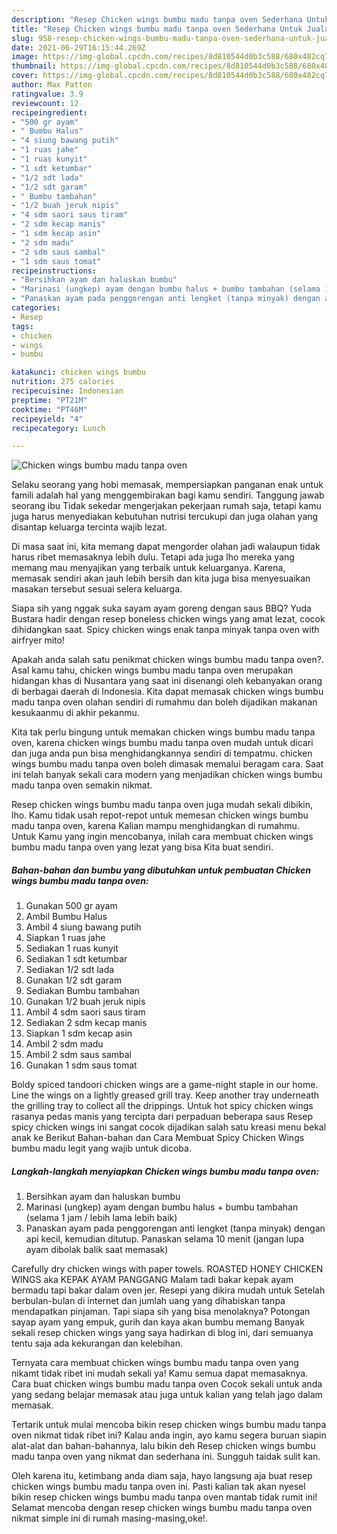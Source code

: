 ```yaml
---
description: "Resep Chicken wings bumbu madu tanpa oven Sederhana Untuk Jualan"
title: "Resep Chicken wings bumbu madu tanpa oven Sederhana Untuk Jualan"
slug: 958-resep-chicken-wings-bumbu-madu-tanpa-oven-sederhana-untuk-jualan
date: 2021-06-29T16:15:44.269Z
image: https://img-global.cpcdn.com/recipes/8d810544d0b3c588/680x482cq70/chicken-wings-bumbu-madu-tanpa-oven-foto-resep-utama.jpg
thumbnail: https://img-global.cpcdn.com/recipes/8d810544d0b3c588/680x482cq70/chicken-wings-bumbu-madu-tanpa-oven-foto-resep-utama.jpg
cover: https://img-global.cpcdn.com/recipes/8d810544d0b3c588/680x482cq70/chicken-wings-bumbu-madu-tanpa-oven-foto-resep-utama.jpg
author: Max Patton
ratingvalue: 3.9
reviewcount: 12
recipeingredient:
- "500 gr ayam"
- " Bumbu Halus"
- "4 siung bawang putih"
- "1 ruas jahe"
- "1 ruas kunyit"
- "1 sdt ketumbar"
- "1/2 sdt lada"
- "1/2 sdt garam"
- " Bumbu tambahan"
- "1/2 buah jeruk nipis"
- "4 sdm saori saus tiram"
- "2 sdm kecap manis"
- "1 sdm kecap asin"
- "2 sdm madu"
- "2 sdm saus sambal"
- "1 sdm saus tomat"
recipeinstructions:
- "Bersihkan ayam dan haluskan bumbu"
- "Marinasi (ungkep) ayam dengan bumbu halus + bumbu tambahan (selama 1 jam / lebih lama lebih baik)"
- "Panaskan ayam pada penggorengan anti lengket (tanpa minyak) dengan api kecil, kemudian ditutup. Panaskan selama 10 menit (jangan lupa ayam dibolak balik saat memasak)"
categories:
- Resep
tags:
- chicken
- wings
- bumbu

katakunci: chicken wings bumbu 
nutrition: 275 calories
recipecuisine: Indonesian
preptime: "PT21M"
cooktime: "PT46M"
recipeyield: "4"
recipecategory: Lunch

---
```



![Chicken wings bumbu madu tanpa oven](https://img-global.cpcdn.com/recipes/8d810544d0b3c588/680x482cq70/chicken-wings-bumbu-madu-tanpa-oven-foto-resep-utama.jpg)

Selaku seorang yang hobi memasak, mempersiapkan panganan enak untuk famili adalah hal yang menggembirakan bagi kamu sendiri. Tanggung jawab seorang ibu Tidak sekedar mengerjakan pekerjaan rumah saja, tetapi kamu juga harus menyediakan kebutuhan nutrisi tercukupi dan juga olahan yang disantap keluarga tercinta wajib lezat.

Di masa  saat ini, kita memang dapat mengorder olahan jadi walaupun tidak harus ribet memasaknya lebih dulu. Tetapi ada juga lho mereka yang memang mau menyajikan yang terbaik untuk keluarganya. Karena, memasak sendiri akan jauh lebih bersih dan kita juga bisa menyesuaikan masakan tersebut sesuai selera keluarga. 

Siapa sih yang nggak suka sayam ayam goreng dengan saus BBQ? Yuda Bustara hadir dengan resep boneless chicken wings yang amat lezat, cocok dihidangkan saat. Spicy chicken wings enak tanpa minyak tanpa oven with airfryer mito!

Apakah anda salah satu penikmat chicken wings bumbu madu tanpa oven?. Asal kamu tahu, chicken wings bumbu madu tanpa oven merupakan hidangan khas di Nusantara yang saat ini disenangi oleh kebanyakan orang di berbagai daerah di Indonesia. Kita dapat memasak chicken wings bumbu madu tanpa oven olahan sendiri di rumahmu dan boleh dijadikan makanan kesukaanmu di akhir pekanmu.

Kita tak perlu bingung untuk memakan chicken wings bumbu madu tanpa oven, karena chicken wings bumbu madu tanpa oven mudah untuk dicari dan juga anda pun bisa menghidangkannya sendiri di tempatmu. chicken wings bumbu madu tanpa oven boleh dimasak memalui beragam cara. Saat ini telah banyak sekali cara modern yang menjadikan chicken wings bumbu madu tanpa oven semakin nikmat.

Resep chicken wings bumbu madu tanpa oven juga mudah sekali dibikin, lho. Kamu tidak usah repot-repot untuk memesan chicken wings bumbu madu tanpa oven, karena Kalian mampu menghidangkan di rumahmu. Untuk Kamu yang ingin mencobanya, inilah cara membuat chicken wings bumbu madu tanpa oven yang lezat yang bisa Kita buat sendiri.

<!--inarticleads1-->

##### Bahan-bahan dan bumbu yang dibutuhkan untuk pembuatan Chicken wings bumbu madu tanpa oven:

1. Gunakan 500 gr ayam
1. Ambil  Bumbu Halus
1. Ambil 4 siung bawang putih
1. Siapkan 1 ruas jahe
1. Sediakan 1 ruas kunyit
1. Sediakan 1 sdt ketumbar
1. Sediakan 1/2 sdt lada
1. Gunakan 1/2 sdt garam
1. Sediakan  Bumbu tambahan
1. Gunakan 1/2 buah jeruk nipis
1. Ambil 4 sdm saori saus tiram
1. Sediakan 2 sdm kecap manis
1. Siapkan 1 sdm kecap asin
1. Ambil 2 sdm madu
1. Ambil 2 sdm saus sambal
1. Gunakan 1 sdm saus tomat


Boldy spiced tandoori chicken wings are a game-night staple in our home. Line the wings on a lightly greased grill tray. Keep another tray underneath the grilling tray to collect all the drippings. Untuk hot spicy chicken wings rasanya pedas manis yang tercipta dari perpaduan beberapa saus Resep spicy chicken wings ini sangat cocok dijadikan salah satu kreasi menu bekal anak ke Berikut Bahan-bahan dan Cara Membuat Spicy Chicken Wings bumbu madu legit yang wajib untuk dicoba. 

<!--inarticleads2-->

##### Langkah-langkah menyiapkan Chicken wings bumbu madu tanpa oven:

1. Bersihkan ayam dan haluskan bumbu
1. Marinasi (ungkep) ayam dengan bumbu halus + bumbu tambahan (selama 1 jam / lebih lama lebih baik)
1. Panaskan ayam pada penggorengan anti lengket (tanpa minyak) dengan api kecil, kemudian ditutup. Panaskan selama 10 menit (jangan lupa ayam dibolak balik saat memasak)


Carefully dry chicken wings with paper towels. ROASTED HONEY CHICKEN WINGS aka KEPAK AYAM PANGGANG Malam tadi bakar kepak ayam bermadu tapi bakar dalam oven jer. Resepi yang dikira mudah untuk Setelah berbulan-bulan di internet dan jumlah uang yang dihabiskan tanpa mendapatkan pinjaman. Tapi siapa sih yang bisa menolaknya? Potongan sayap ayam yang empuk, gurih dan kaya akan bumbu memang Banyak sekali resep chicken wings yang saya hadirkan di blog ini, dari semuanya tentu saja ada kekurangan dan kelebihan. 

Ternyata cara membuat chicken wings bumbu madu tanpa oven yang nikamt tidak ribet ini mudah sekali ya! Kamu semua dapat memasaknya. Cara buat chicken wings bumbu madu tanpa oven Cocok sekali untuk anda yang sedang belajar memasak atau juga untuk kalian yang telah jago dalam memasak.

Tertarik untuk mulai mencoba bikin resep chicken wings bumbu madu tanpa oven nikmat tidak ribet ini? Kalau anda ingin, ayo kamu segera buruan siapin alat-alat dan bahan-bahannya, lalu bikin deh Resep chicken wings bumbu madu tanpa oven yang nikmat dan sederhana ini. Sungguh taidak sulit kan. 

Oleh karena itu, ketimbang anda diam saja, hayo langsung aja buat resep chicken wings bumbu madu tanpa oven ini. Pasti kalian tak akan nyesel bikin resep chicken wings bumbu madu tanpa oven mantab tidak rumit ini! Selamat mencoba dengan resep chicken wings bumbu madu tanpa oven nikmat simple ini di rumah masing-masing,oke!.

